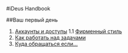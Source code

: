 #iDeus Handbook

##Ваш первый день
1. [Аккаунты и доступы](https://github.com/ideus-team/guidelines/blob/master/handbook/1-accounts.md)
1.1 [Фирменный стиль](https://github.com/ideus-team/guidelines/blob/master/handbook/1.1-сorporate-style.md)
2. [Как работать над задачами](https://github.com/ideus-team/guidelines/blob/master/handbook/2-how-to-work.md)
3. [Куда обращаться если…](https://github.com/ideus-team/guidelines/blob/master/handbook/3-who-to-ask.md)
